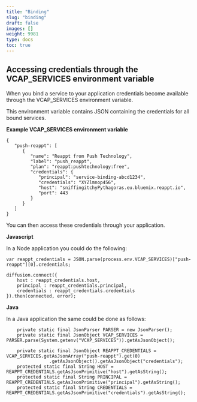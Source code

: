 ```yaml
---
title: "Binding"
slug: "binding"
draft: false
images: []
weight: 9981
type: docs
toc: true
---
```


## Accessing credentials through the VCAP_SERVICES environment variable
When you bind a service to your application credentials become available through the VCAP_SERVICES environment variable.

This environment variable contains JSON containing the credentials for all bound services.

**Example VCAP_SERVICES environment variable**

    {
       "push-reappt": [
          {
             "name": "Reappt from Push Technology",
             "label": "push_reappt",
             "plan": "reappt:pushtechnology:free",
             "credentials": {
                "principal": "service-binding-abcd1234",
                "credentials": "XYZlmnop456",
                "host": "sniffingitchyPythagoras.eu.bluemix.reappt.io",
                "port": 443
             }
          }
       ]
    }

You can then access these credentials through your application.

**Javascript**

In a Node application you could do the following:

    var reappt_credentials = JSON.parse(process.env.VCAP_SERVICES)["push-reappt"][0].credentials;
    
    diffusion.connect({
        host : reappt_credentials.host,
        principal : reappt_credentials.principal,
        credentials : reappt_credentials.credentials
    }).then(connected, error);

**Java**

In a Java application the same could be done as follows:

        private static final JsonParser PARSER = new JsonParser();
        private static final JsonObject VCAP_SERVICES = PARSER.parse(System.getenv("VCAP_SERVICES")).getAsJsonObject();

        private static final JsonObject REAPPT_CREDENTIALS = VCAP_SERVICES.getAsJsonArray("push-reappt").get(0)
                    .getAsJsonObject().getAsJsonObject("credentials");
        protected static final String HOST = REAPPT_CREDENTIALS.getAsJsonPrimitive("host").getAsString();
        protected static final String PRINCIPAL = REAPPT_CREDENTIALS.getAsJsonPrimitive("principal").getAsString();
        protected static final String CREDENTIALS = REAPPT_CREDENTIALS.getAsJsonPrimitive("credentials").getAsString();


